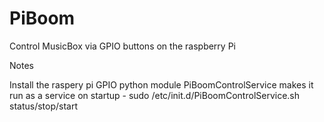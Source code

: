 # PiBoom
Control MusicBox via GPIO buttons on the raspberry Pi

Notes

Install the raspery pi GPIO python module
PiBoomControlService makes it run as a service on startup - sudo /etc/init.d/PiBoomControlService.sh status/stop/start
